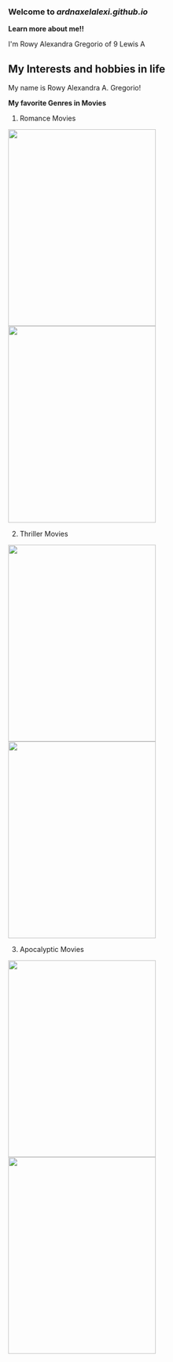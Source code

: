 ### Welcome to *ardnaxelalexi.github.io*
**Learn more about me!!**

I'm Rowy Alexandra Gregorio of 9 Lewis A


## My Interests and hobbies in life

My name is Rowy Alexandra A. Gregorio! 

**My favorite Genres in Movies**

1. Romance Movies

<img src="https://encrypted-tbn0.gstatic.com/images?q=tbn:ANd9GcT4e8rHz7jOYvA16oozDlfsnoJ_xmU_dnQnnXLTAsRjqZ_fsIKY" height=400 width=300>   <img src="https://m.media-amazon.com/images/M/MV5BNjQ0Mzk0OTE5MF5BMl5BanBnXkFtZTgwNDkyOTI0NTM@._V1_.jpg" height=400 width=300> 

2. Thriller Movies

<img src="https://encrypted-tbn0.gstatic.com/images?q=tbn:ANd9GcQKzhAiUDi45xBViaOd65U5VDgx2QDCEyHCJ43Wk3D1lTrGWdB2" height=400 width=300> <img src="https://upload.wikimedia.org/wikipedia/en/b/bc/The_Next_Three_Days_Poster.jpg" height=400 width=300>

3. Apocalyptic Movies

<img src="https://encrypted-tbn0.gstatic.com/images?q=tbn:ANd9GcSI-yW6ynBUOtJweDniqSZIeds2kXGED_zyfM1ej5R02ZYSjusn" height=400 width=300> <img src="https://encrypted-tbn2.gstatic.com/images?q=tbn:ANd9GcSwRJPhw03lFZboKq6GVRhV9rDeGisa30BM3k5CWQbEH5959wBP" height=400 width=300> 


